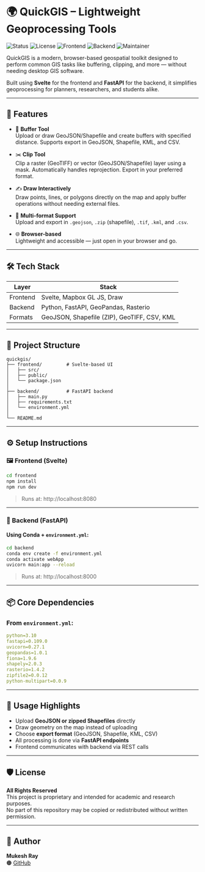 # 🌍 QuickGIS – Lightweight Geoprocessing Tools

![Status](https://img.shields.io/badge/status-in%20development-yellow.svg)
![License](https://img.shields.io/badge/license-All%20Rights%20Reserved-red.svg)
![Frontend](https://img.shields.io/badge/frontend-svelte-orange.svg)
![Backend](https://img.shields.io/badge/backend-fastapi-blue.svg)
![Maintainer](https://img.shields.io/badge/maintainer-Mukesh%20Ray-blueviolet)

QuickGIS is a modern, browser-based geospatial toolkit designed to perform common GIS tasks like buffering, clipping, and more — without needing desktop GIS software.

Built using **Svelte** for the frontend and **FastAPI** for the backend, it simplifies geoprocessing for planners, researchers, and students alike.

---

## 🚀 Features

- 📏 **Buffer Tool**  
  Upload or draw GeoJSON/Shapefile and create buffers with specified distance. Supports export in GeoJSON, Shapefile, KML, and CSV.

- ✂️ **Clip Tool**  
  Clip a raster (GeoTIFF) or vector (GeoJSON/Shapefile) layer using a mask. Automatically handles reprojection. Export in your preferred format.

- ✍️ **Draw Interactively**  
  Draw points, lines, or polygons directly on the map and apply buffer operations without needing external files.

- 📁 **Multi-format Support**  
  Upload and export in `.geojson`, `.zip` (shapefile), `.tif`, `.kml`, and `.csv`.

- 🌐 **Browser-based**  
  Lightweight and accessible — just open in your browser and go.

---

## 🛠 Tech Stack

| Layer     | Stack                       |
|-----------|-----------------------------|
| Frontend  | Svelte, Mapbox GL JS, Draw  |
| Backend   | Python, FastAPI, GeoPandas, Rasterio |
| Formats   | GeoJSON, Shapefile (ZIP), GeoTIFF, CSV, KML |

---

## 📁 Project Structure

```
quickgis/
├── frontend/         # Svelte-based UI
│   ├── src/
│   ├── public/
│   └── package.json
│
├── backend/          # FastAPI backend
│   ├── main.py
│   ├── requirements.txt
│   └── environment.yml
│
└── README.md
```

---

## ⚙️ Setup Instructions

### 🖼️ Frontend (Svelte)

```bash
cd frontend
npm install
npm run dev
```

> Runs at: http://localhost:8080

---

### 🚀 Backend (FastAPI)

#### Using Conda + `environment.yml`:

```bash
cd backend
conda env create -f environment.yml
conda activate webApp
uvicorn main:app --reload
```

> Runs at: http://localhost:8000

---

## 📦 Core Dependencies

### From `environment.yml`:

```yaml
python=3.10
fastapi=0.109.0
uvicorn=0.27.1
geopandas=1.0.1
fiona=1.9.6
shapely=2.0.3
rasterio=1.4.2
zipfile2=0.0.12
python-multipart=0.0.9
```

---

## 🧪 Usage Highlights

- Upload **GeoJSON or zipped Shapefiles** directly
- Draw geometry on the map instead of uploading
- Choose **export format** (GeoJSON, Shapefile, KML, CSV)
- All processing is done via **FastAPI endpoints**
- Frontend communicates with backend via REST calls

---

## 🛡️ License

**All Rights Reserved**  
This project is proprietary and intended for academic and research purposes.  
No part of this repository may be copied or redistributed without written permission.

---

## 👤 Author

**Mukesh Ray**  
🟠 [GitHub](https://github.com/raymukesh)  